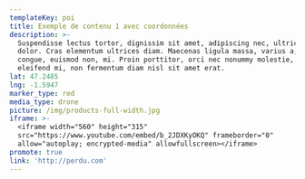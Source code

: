 ```yaml
---
templateKey: poi
title: Exemple de contenu 1 avec coordonnées
description: >-
  Suspendisse lectus tortor, dignissim sit amet, adipiscing nec, ultricies sed,
  dolor. Cras elementum ultrices diam. Maecenas ligula massa, varius a, semper
  congue, euismod non, mi. Proin porttitor, orci nec nonummy molestie, enim est
  eleifend mi, non fermentum diam nisl sit amet erat.
lat: 47.2485
lng: -1.5947
marker_type: red
media_type: drone
picture: /img/products-full-width.jpg
iframe: >-
  <iframe width="560" height="315"
  src="https://www.youtube.com/embed/b_2JDXKyOKQ" frameborder="0"
  allow="autoplay; encrypted-media" allowfullscreen></iframe>
promote: true
link: 'http://perdu.com'
---
```



